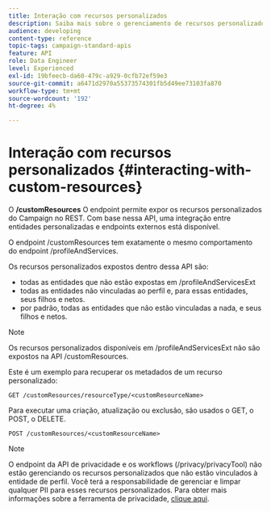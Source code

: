 ```yaml
---
title: Interação com recursos personalizados
description: Saiba mais sobre o gerenciamento de recursos personalizados com APIs/
audience: developing
content-type: reference
topic-tags: campaign-standard-apis
feature: API
role: Data Engineer
level: Experienced
exl-id: 19bfeecb-da60-479c-a929-0cfb72ef59e3
source-git-commit: a6471d2970a55373574301fb5d49ee73103fa870
workflow-type: tm+mt
source-wordcount: '192'
ht-degree: 4%

---
```


# Interação com recursos personalizados {#interacting-with-custom-resources}

O **/customResources** O endpoint permite expor os recursos personalizados do Campaign no REST. Com base nessa API, uma integração entre entidades personalizadas e endpoints externos está disponível.

O endpoint /customResources tem exatamente o mesmo comportamento do endpoint /profileAndServices.

Os recursos personalizados expostos dentro dessa API são:

* todas as entidades que não estão expostas em /profileAndServicesExt
* todas as entidades não vinculadas ao perfil e, para essas entidades, seus filhos e netos.
* por padrão, todas as entidades que não estão vinculadas a nada, e seus filhos e netos.

>[!NOTE]
>Os recursos personalizados disponíveis em /profileAndServicesExt não são expostos na API /customResources.


Este é um exemplo para recuperar os metadados de um recurso personalizado:

```
GET /customResources/resourceType/<customResourceName>
```

Para executar uma criação, atualização ou exclusão, são usados o GET, o POST, o DELETE.

```
POST /customResources/<customResourceName>
```

>[!NOTE]
>O endpoint da API de privacidade e os workflows (/privacy/privacyTool) não estão gerenciando os recursos personalizados que não estão vinculados à entidade de perfil.
>Você terá a responsabilidade de gerenciar e limpar qualquer PII para esses recursos personalizados. Para obter mais informações sobre a ferramenta de privacidade, [clique aqui](../../api/using/creating-a-privacy-request.md).
